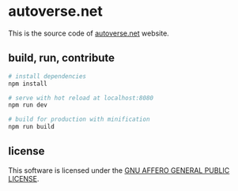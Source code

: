 # autoverse.net

This is the source code of [autoverse.net](https://autoverse.net) website.

## build, run, contribute

``` bash
# install dependencies
npm install

# serve with hot reload at localhost:8080
npm run dev

# build for production with minification
npm run build
```

## license

This software is licensed under the [GNU AFFERO GENERAL PUBLIC LICENSE](LICENSE).
